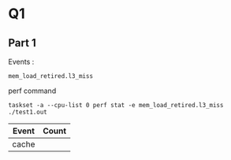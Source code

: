 # Q1
## Part 1
Events :
```
mem_load_retired.l3_miss
```
perf command
```
taskset -a --cpu-list 0 perf stat -e mem_load_retired.l3_miss ./test1.out
```
| Event | Count|
|-------|------|
|cache| |
